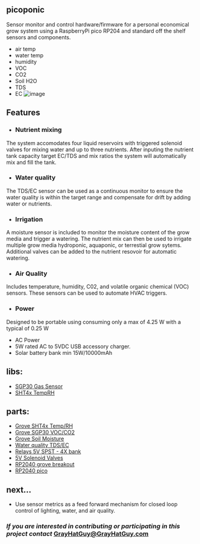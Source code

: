 ## picoponic 

Sensor monitor and control hardware/firmware for a personal economical grow system using a RaspberryPi pico RP204 and standard off the shelf sensors and components.
 *  air temp
 *  water temp
 *  humidity
 *  VOC
 *  CO2
 *  Soil H2O
 *  TDS
 *  EC
 ![image](https://github.com/GrayHatGuy/picoponic/blob/0f7c91f61f793c428a4101a5d96488dfcb26ee3a/repo_full%20picoponicwire.png?raw=true)
## Features
- ### Nutrient mixing 
The system accomodates four liquid reservoirs with triggered solenoid valves for mixing water and up to three nutrients.  After inputing the nutrient tank capacity target EC/TDS and mix ratios the system will automatically mix and fill the tank.  
- ### Water quality
The TDS/EC sensor can be used as a continuous monitor to ensure the water quality is within the target range and compensate for drift by adding water or nutrients.  
- ### Irrigation
A moisture sensor is included to monitor the moisture content of the grow media and trigger a watering. The nutrient mix can then be used to irrigate multiple grow media hydroponic, aquaponic, or terrestial grow sytems.  Additional valves can be added to the nutrient resovoir for automatic watering.
- ### Air Quality
Includes temperature, humidity, C02, and volatile organic chemical (VOC) sensors. These sensors can be used to automate HVAC triggers.
- ### Power
Designed to be portable using consuming only a max of 4.25 W with a typical of 0.25 W 
 * AC Power 
  * 5W rated AC to 5VDC USB accessory charger.
  * Solar battery bank min 15W/10000mAh
## libs:
 *  [SGP30 Gas Sensor](https://github.com/Seeed-Studio/SGP30_Gas_Sensor)
 *  [SHT4x TempRH](https://www.arduinolibraries.info/libraries/sensirion-i2-c-sht4x)
## parts: 
 *  [Grove SHT4x Temp/RH](https://www.seeedstudio.com/Grove-Temp-Humi-Sensor-SHT40-p-5384.html?queryID=79f54ab791e4345a5bd143b2f1674b74&objectID=5384&indexName=bazaar_retailer_products)
 *  [Grove SGP30 VOC/CO2](https://www.seeedstudio.com/Grove-VOC-and-eCO2-Gas-Sensor-for-Arduino-SGP30.html?queryID=f5af88e62b89603f700a72fc7083e746&objectID=127&indexName=bazaar_retailer_products)
 *  [Grove Soil Moisture](https://www.seeedstudio.com/Grove-Moisture-Sensor.html?queryID=8f8a40002a96e9bcb9aad1275f9a6cad&objectID=1678&indexName=bazaar_retailer_products)
 *  [Water quality TDS/EC](https://www.amazon.com/dp/B08DGLY3J2)
 *  [Relays 5V SPST - 4X bank](https://www.amazon.com/dp/B098DWS168)
 *  [5V Solenoid Valves](https://www.amazon.com/dp/B07WR9CSNQ)
 *  [RP2040 grove breakout](https://www.digikey.com/en/products/detail/seeed-technology-co.,-ltd/103100142/13688265)
 *  [RP2040 pico](https://www.raspberrypi.com/products/raspberry-pi-pico/)
## next...
 *  Use sensor metrics as a feed forward mechanism for closed loop control of lighting, water, and air quality.  
### _If you are interested in contributing or participating in this project contact_ GrayHatGuy@GrayHatGuy.com

